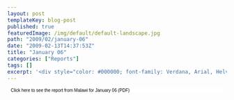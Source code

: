 ```yaml
---
layout: post
templateKey: blog-post
published: true
featuredImage: /img/default/default-landscape.jpg
path: "2009/02/january-06"
date: "2009-02-13T14:37:53Z"
title: "January 06"
categories: ["Reports"]
tags: []
excerpt: '<div style="color: #000000; font-family: Verdana, Arial, Helvetica, sans-serif; font-size: 10px; b...'
---
```


<div style="color: #000000; font-family: Verdana, Arial, Helvetica, sans-serif; font-size: 10px; background-image: initial; background-repeat: initial; background-attachment: initial; -webkit-background-clip: initial; -webkit-background-origin: initial; background-color: #ffffff; background-position: initial initial; margin: 8px;">

Click here to see the report from Malawi for January 06 (PDF)

</div>
